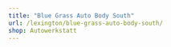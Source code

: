 ```yaml
---
title: "Blue Grass Auto Body South"
url: /lexington/blue-grass-auto-body-south/
shop: Autowerkstatt
---
```

